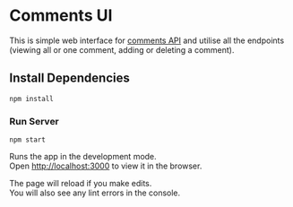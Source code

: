 # Comments UI
This is simple web interface for [comments API](https://github.com/sankita11/comments-API) and utilise all the endpoints (viewing all or one comment, adding or deleting a comment). 

## Install Dependencies 

```npm install```

### Run Server

`npm start`

Runs the app in the development mode.\
Open [http://localhost:3000](http://localhost:3000) to view it in the browser.

The page will reload if you make edits.\
You will also see any lint errors in the console.

